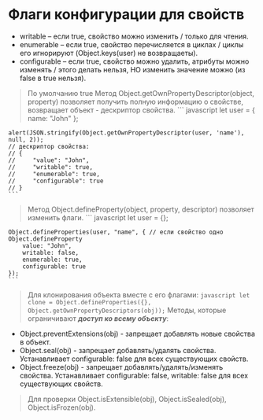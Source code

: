 # Флаги конфигурации для свойств
* writable – если true, свойство можно изменить / только для чтения.
* enumerable – если true, свойство перечисляется в циклах / циклы его игнорируют (Object.keys(user) не возвращаеты).
* configurable – если true, свойство можно удалить, атрибуты можно изменять / этого делать нельзя, НО изменить значение можно (из false в true нельзя).
> По умолчанию true
> Метод Object.getOwnPropertyDescriptor(object, property) позволяет получить полную информацию о свойстве, возвращает объект - дескриптор свойства.
    ``` javascript
    let user = {
        name: "John"
    };

    alert(JSON.stringify(Object.getOwnPropertyDescriptor(user, 'name'), null, 2));
    // дескриптор свойства:
    // {
    //     "value": "John",
    //     "writable": true,
    //     "enumerable": true,
    //     "configurable": true
    // }
    ```
> Метод Object.defineProperty(object, property, descriptor) позволяет изменить флаги.
    ``` javascript
    let user = {};

    Object.defineProperties(user, "name", { // если свойство одно Object.defineProperty
        value: "John",
        writable: false,
        enumerable: true,
        configurable: true
    });
    ```
> Для клонирования объекта вместе с его флагами:
    ``` javascript
    let clone = Object.defineProperties({}, Object.getOwnPropertyDescriptors(obj));
    ```
> Методы, которые ограничивают ***доступ ко всему объекту***:
* Object.preventExtensions(obj) - запрещает добавлять новые свойства в объект.
* Object.seal(obj) - запрещает добавлять/удалять свойства. Устанавливает configurable: false для всех существующих свойств.
* Object.freeze(obj) - запрещает добавлять/удалять/изменять свойства. Устанавливает configurable: false, writable: false для всех существующих свойств.
> Для проверки Object.isExtensible(obj), Object.isSealed(obj), Object.isFrozen(obj).